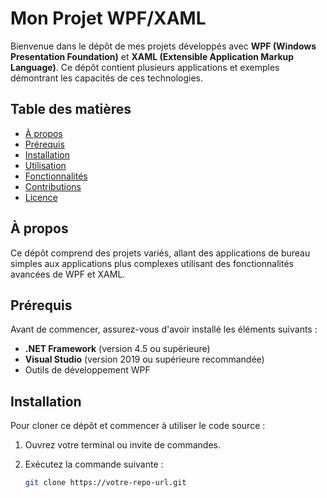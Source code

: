 # Mon Projet WPF/XAML

Bienvenue dans le dépôt de mes projets développés avec **WPF (Windows Presentation Foundation)** et **XAML (Extensible Application Markup Language)**. Ce dépôt contient plusieurs applications et exemples démontrant les capacités de ces technologies.

## Table des matières

- [À propos](#à-propos)
- [Prérequis](#prérequis)
- [Installation](#installation)
- [Utilisation](#utilisation)
- [Fonctionnalités](#fonctionnalités)
- [Contributions](#contributions)
- [Licence](#licence)

## À propos

Ce dépôt comprend des projets variés, allant des applications de bureau simples aux applications plus complexes utilisant des fonctionnalités avancées de WPF et XAML. 

## Prérequis

Avant de commencer, assurez-vous d'avoir installé les éléments suivants :

- **.NET Framework** (version 4.5 ou supérieure)
- **Visual Studio** (version 2019 ou supérieure recommandée)
- Outils de développement WPF

## Installation

Pour cloner ce dépôt et commencer à utiliser le code source :

1. Ouvrez votre terminal ou invite de commandes.
2. Exécutez la commande suivante :

   ```bash
   git clone https://votre-repo-url.git
